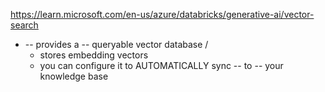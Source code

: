 https://learn.microsoft.com/en-us/azure/databricks/generative-ai/vector-search

* -- provides a -- queryable vector database /
  * stores embedding vectors
  * you can configure it to AUTOMATICALLY sync -- to -- your knowledge base